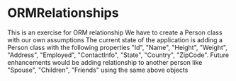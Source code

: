 # ORMRelationships
This is an exercise for ORM relationship
We have to create a Person class with our own assumptions
The current state of the application is adding a Person class with the following properties "Id", "Name", "Height", "Weight", "Address", "Employed", "ContactInfo", "State", "Country", "ZipCode".
Future enhancements would be adding relationship to another person like "Spouse", "Children", "Friends" using the same above objects

